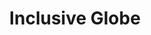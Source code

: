 ---
pid: ch44
title: Inclusive Globe
location_transcription: East Passyunk
coordinates: "[-75.1712441, 39.9265953]"
zipcode: NJ08901
gen_neighborhood: 
neighborhood: 
outside_phl: New Brunswick NJ
age: '26'
age_range: 20-29
instagram: 
image_file_name: ch_44.jpg
proposal_transcription: Entry Doors on all 4 sides as a symbol of inclusivity, representing
  the city's demographics
topic: Inclusivity,Race Ethnicity
topic_summary: 0, 0, 0
type: Interactive,Sculpture Statue
keywords_other: 
credit: Rafay Kazmi
image_labels: 
twitter: 
facebook: 
permalink: "/monuments/ch44/"
layout: item-page
---